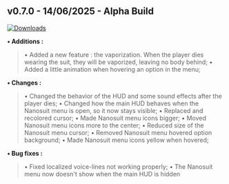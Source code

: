 ## **v0.7.0 - 14/06/2025 - Alpha Build**

[![Downloads](https://img.shields.io/github/downloads/nltp-ashes/Nanosuit/v0.7.0/total?label=Downloads)]()

**• Additions :**
> • Added a new feature : the vaporization. When the player dies wearing the suit, they will be vaporized, leaving no body behind;
> • Added a little animation when hovering an option in the menu;

**• Changes :**
> • Changed the behavior of the HUD and some sound effects after the player dies;
> • Changed how the main HUD behaves when the Nanosuit menu is open, so it now stays visible;
> • Replaced and recolored cursor;
> • Made Nanosuit menu icons bigger;
> • Moved Nanosuit menu icons more to the center;
> • Reduced size of the Nanosuit menu cursor;
> • Removed Nanosuit menu hovered option background;
> • Made Nanosuit menu icons yellow when hovered;

**• Bug fixes :**
> • Fixed localized voice-lines not working properly;
> • The Nanosuit menu now doesn't show when the main HUD is hidden

